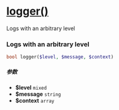 [logger()](http://twinh.github.com/widget/api/logger)
=====================================================

Logs with an arbitrary level

### Logs with an arbitrary level
```php
bool logger($level, $message, $context)
```

##### 参数
* **$level** `mixed` 
* **$message** `string` 
* **$context** `array` 

